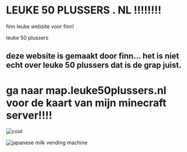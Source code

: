 <html>
<head>
<link rel="shortcut icon" type="image/x-icon" href="favicon.ico">
</head>
<body>

<h1>LEUKE 50 PLUSSERS . NL !!!!!!!!</h1>
<p>finn leuke website voor finn!</p>
<p>leuke 50 plussers</p>

<h2>deze website is gemaakt door finn... het is niet echt over leuke 50 plussers dat is de grap juist.</h2>

<audio src="/music/sneaky_snitch.mp3" autoplay>
<p>If you are reading this, it is because your browser does not support the audio element.     </p>
<embed src="/music/sneaky_snitch.mp3" width="180" height="90" hidden="true" />
</audio>

<h1>ga naar map.leuke50plussers.nl voor de kaart van mijn minecraft server!!!!</h1>
  
<p><img src="https://html-online.com/editor/tiny4_9_11/plugins/emoticons/img/smiley-cool.gif" alt="cool" /></p>

<p><img src="https://i.pinimg.com/564x/51/22/83/5122833511c5b864659fa96a965798a9.jpg" alt="japanese milk vending machine" /></p>

</body>
</html>
